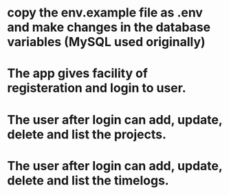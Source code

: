 # copy the env.example file as .env and make changes in the database variables (MySQL used originally)


# The app gives facility of registeration and login to user.
# The user after login can add, update, delete and list the projects.

# The user after login can add, update, delete and list the timelogs.